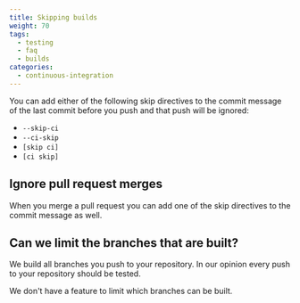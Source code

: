 ```yaml
---
title: Skipping builds
weight: 70
tags:
  - testing
  - faq
  - builds
categories:
  - continuous-integration
---
```

You can add either of the following skip directives to the commit message of the last commit before you push and that push will be ignored:

* `--skip-ci`
* `--ci-skip`
* `[skip ci]`
* `[ci skip]`

## Ignore pull request merges

When you merge a pull request you can add one of the skip directives to the commit message as well.

## Can we limit the branches that are built?

We build all branches you push to your repository. In our opinion every push to your repository should be tested.

We don't have a feature to limit which branches can be built.
